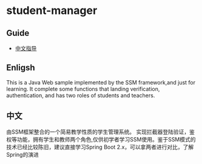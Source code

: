 # student-manager

## Guide
- [中文指导](README_CN.md)

## Enligsh
This is a Java Web sample implemented by the SSM framework,and just for learning.
It complete some functions that landing verification, authentication, and has two roles of students and teachers. 
## 中文
由SSM框架整合的一个简易教学性质的学生管理系统。 实现拦截器登陆验证，鉴权等功能，拥有学生和教师两个角色,仅供初学者学习SSM使用。鉴于SSM模式的技术已经比较陈旧，建议直接学习Spring Boot 2.x，可以拿两者进行对比，了解Spring的演进

